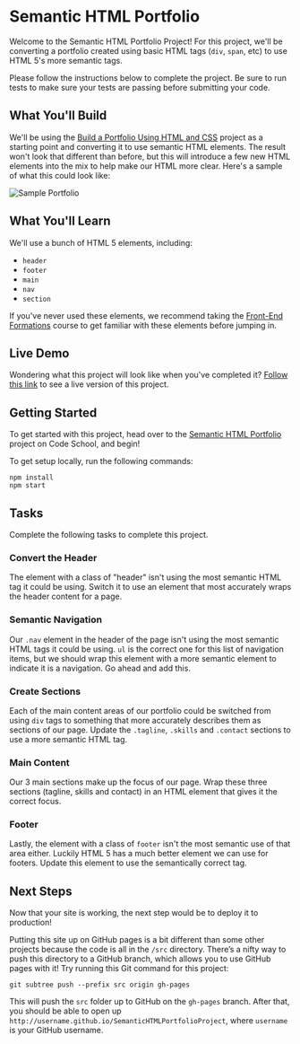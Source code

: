# Semantic HTML Portfolio

Welcome to the Semantic HTML Portfolio Project! For this project, we'll be converting a portfolio created using basic HTML tags (`div`, `span`, etc) to use HTML 5's more semantic tags.

Please follow the instructions below to complete the project. Be sure to run tests to make sure your tests are passing before submitting your code.

## What You'll Build

We'll be using the [Build a Portfolio Using HTML and CSS](https://www.codeschool.com/projects/build-a-portfolio-using-html-and-css) project as a starting point and converting it to use semantic HTML elements. The result won't look that different than before, but this will introduce a few new HTML elements into the mix to help make our HTML more clear. Here's a sample of what this could look like:

![Sample Portfolio](http://courseware.codeschool.com.s3.amazonaws.com/projects/semantic-html-portfolio-project.png)


## What You'll Learn

We'll use a bunch of HTML 5 elements, including:

- `header`
- `footer`
- `main`
- `nav`
- `section`

If you've never used these elements, we recommend taking the [Front-End Formations](https://www.codeschool.com/courses/front-end-formations) course to get familiar with these elements before jumping in.

## Live Demo

Wondering what this project will look like when you've completed it? [Follow this link](https://codeschool-project-demos.github.io/SemanticHTMLPortfolioProject/) to see a live version of this project.


## Getting Started

To get started with this project, head over to the [Semantic HTML Portfolio](https://www.codeschool.com/projects/semantic-html-portfolio-project) project on Code School, and begin!

To get setup locally, run the following commands:

```
npm install
npm start
```

## Tasks

Complete the following tasks to complete this project.

### Convert the Header

The element with a class of "header" isn't using the most semantic HTML tag it could be using. Switch it to use an element that most accurately wraps the header content for a page.

### Semantic Navigation

Our `.nav` element in the header of the page isn't using the most semantic HTML tags it could be using. `ul` is the correct one for this list of navigation items, but we should wrap this element with a more semantic element to indicate it is a navigation. Go ahead and add this.

### Create Sections

Each of the main content areas of our portfolio could be switched from using `div` tags to something that more accurately describes them as sections of our page. Update the `.tagline`, `.skills` and `.contact` sections to use a more semantic HTML tag.

### Main Content

Our 3 main sections make up the focus of our page. Wrap these three sections (tagline, skills and contact) in an HTML element that gives it the correct focus.

### Footer

Lastly, the element with a class of `footer` isn't the most semantic use of that area either. Luckily HTML 5 has a much better element we can use for footers. Update this element to use the semantically correct tag.

## Next Steps

Now that your site is working, the next step would be to deploy it to production!

Putting this site up on GitHub pages is a bit different than some other projects because the code is all in the `/src` directory. There’s a nifty way to push this directory to a GitHub branch, which allows you to use GitHub pages with it! Try running this Git command for this project:

```
git subtree push --prefix src origin gh-pages
```

This will push the `src` folder up to GitHub on the `gh-pages` branch. After that, you should be able to open up `http://username.github.io/SemanticHTMLPortfolioProject`, where `username` is your GitHub username.
